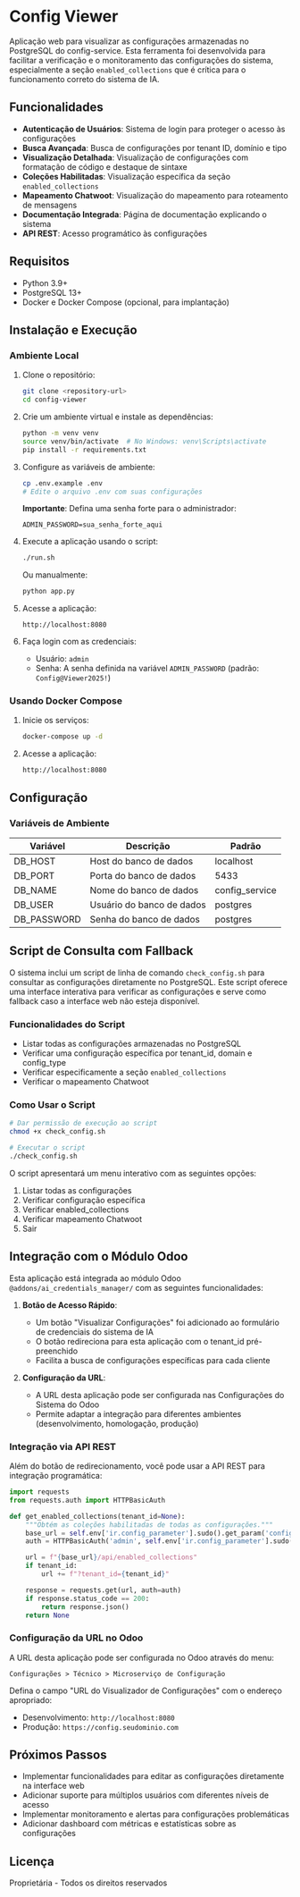 # Config Viewer

Aplicação web para visualizar as configurações armazenadas no PostgreSQL do config-service. Esta ferramenta foi desenvolvida para facilitar a verificação e o monitoramento das configurações do sistema, especialmente a seção `enabled_collections` que é crítica para o funcionamento correto do sistema de IA.

## Funcionalidades

- **Autenticação de Usuários**: Sistema de login para proteger o acesso às configurações
- **Busca Avançada**: Busca de configurações por tenant ID, domínio e tipo
- **Visualização Detalhada**: Visualização de configurações com formatação de código e destaque de sintaxe
- **Coleções Habilitadas**: Visualização específica da seção `enabled_collections`
- **Mapeamento Chatwoot**: Visualização do mapeamento para roteamento de mensagens
- **Documentação Integrada**: Página de documentação explicando o sistema
- **API REST**: Acesso programático às configurações

## Requisitos

- Python 3.9+
- PostgreSQL 13+
- Docker e Docker Compose (opcional, para implantação)

## Instalação e Execução

### Ambiente Local

1. Clone o repositório:
   ```bash
   git clone <repository-url>
   cd config-viewer
   ```

2. Crie um ambiente virtual e instale as dependências:
   ```bash
   python -m venv venv
   source venv/bin/activate  # No Windows: venv\Scripts\activate
   pip install -r requirements.txt
   ```

3. Configure as variáveis de ambiente:
   ```bash
   cp .env.example .env
   # Edite o arquivo .env com suas configurações
   ```

   **Importante**: Defina uma senha forte para o administrador:
   ```
   ADMIN_PASSWORD=sua_senha_forte_aqui
   ```

4. Execute a aplicação usando o script:
   ```bash
   ./run.sh
   ```

   Ou manualmente:
   ```bash
   python app.py
   ```

5. Acesse a aplicação:
   ```
   http://localhost:8080
   ```

6. Faça login com as credenciais:
   - Usuário: `admin`
   - Senha: A senha definida na variável `ADMIN_PASSWORD` (padrão: `Config@Viewer2025!`)

### Usando Docker Compose

1. Inicie os serviços:
   ```bash
   docker-compose up -d
   ```

2. Acesse a aplicação:
   ```
   http://localhost:8080
   ```

## Configuração

### Variáveis de Ambiente

| Variável | Descrição | Padrão |
|----------|-----------|--------|
| DB_HOST | Host do banco de dados | localhost |
| DB_PORT | Porta do banco de dados | 5433 |
| DB_NAME | Nome do banco de dados | config_service |
| DB_USER | Usuário do banco de dados | postgres |
| DB_PASSWORD | Senha do banco de dados | postgres |

## Script de Consulta com Fallback

O sistema inclui um script de linha de comando `check_config.sh` para consultar as configurações diretamente no PostgreSQL. Este script oferece uma interface interativa para verificar as configurações e serve como fallback caso a interface web não esteja disponível.

### Funcionalidades do Script

- Listar todas as configurações armazenadas no PostgreSQL
- Verificar uma configuração específica por tenant_id, domain e config_type
- Verificar especificamente a seção `enabled_collections`
- Verificar o mapeamento Chatwoot

### Como Usar o Script

```bash
# Dar permissão de execução ao script
chmod +x check_config.sh

# Executar o script
./check_config.sh
```

O script apresentará um menu interativo com as seguintes opções:
1. Listar todas as configurações
2. Verificar configuração específica
3. Verificar enabled_collections
4. Verificar mapeamento Chatwoot
0. Sair

## Integração com o Módulo Odoo

Esta aplicação está integrada ao módulo Odoo `@addons/ai_credentials_manager/` com as seguintes funcionalidades:

1. **Botão de Acesso Rápido**:
   - Um botão "Visualizar Configurações" foi adicionado ao formulário de credenciais do sistema de IA
   - O botão redireciona para esta aplicação com o tenant_id pré-preenchido
   - Facilita a busca de configurações específicas para cada cliente

2. **Configuração da URL**:
   - A URL desta aplicação pode ser configurada nas Configurações do Sistema do Odoo
   - Permite adaptar a integração para diferentes ambientes (desenvolvimento, homologação, produção)

### Integração via API REST

Além do botão de redirecionamento, você pode usar a API REST para integração programática:

```python
import requests
from requests.auth import HTTPBasicAuth

def get_enabled_collections(tenant_id=None):
    """Obtém as coleções habilitadas de todas as configurações."""
    base_url = self.env['ir.config_parameter'].sudo().get_param('config_viewer.url', 'http://localhost:8080')
    auth = HTTPBasicAuth('admin', self.env['ir.config_parameter'].sudo().get_param('config_viewer.password', 'Config@Viewer2025!'))

    url = f"{base_url}/api/enabled_collections"
    if tenant_id:
        url += f"?tenant_id={tenant_id}"

    response = requests.get(url, auth=auth)
    if response.status_code == 200:
        return response.json()
    return None
```

### Configuração da URL no Odoo

A URL desta aplicação pode ser configurada no Odoo através do menu:

```
Configurações > Técnico > Microserviço de Configuração
```

Defina o campo "URL do Visualizador de Configurações" com o endereço apropriado:
- Desenvolvimento: `http://localhost:8080`
- Produção: `https://config.seudominio.com`

## Próximos Passos

- Implementar funcionalidades para editar as configurações diretamente na interface web
- Adicionar suporte para múltiplos usuários com diferentes níveis de acesso
- Implementar monitoramento e alertas para configurações problemáticas
- Adicionar dashboard com métricas e estatísticas sobre as configurações

## Licença

Proprietária - Todos os direitos reservados

